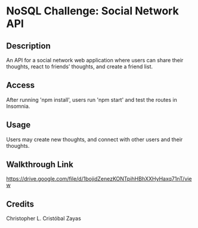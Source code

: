 # NoSQL Challenge: Social Network API

## Description
An API for a social network web application where users can share their thoughts, react to friends’ thoughts, and create a friend list. 

## Access
After running 'npm install', users run 'npm start' and test the routes in Insomnia.

## Usage
Users may create new thoughts, and connect with other users and their thoughts.

## Walkthrough Link
https://drive.google.com/file/d/1bojidZenezKONTpihHBhXXHyHaxq71nT/view


## Credits
Christopher L. Cristóbal Zayas